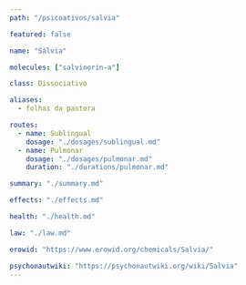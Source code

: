 ```yaml
---
path: "/psicoativos/salvia"

featured: false

name: "Sálvia"

molecules: ["salvinorin-a"]

class: Dissociativo

aliases: 
  - folhas da pastora

routes:
  - name: Sublingual
    dosage: "./dosages/sublingual.md" 
  - name: Pulmonar
    dosage: "./dosages/pulmonar.md"
    duration: "./durations/pulmonar.md"    

summary: "./summary.md"

effects: "./effects.md"

health: "./health.md"

law: "./law.md"

erowid: "https://www.erowid.org/chemicals/Salvia/"

psychonautwiki: "https://psychonautwiki.org/wiki/Salvia"
---
```

